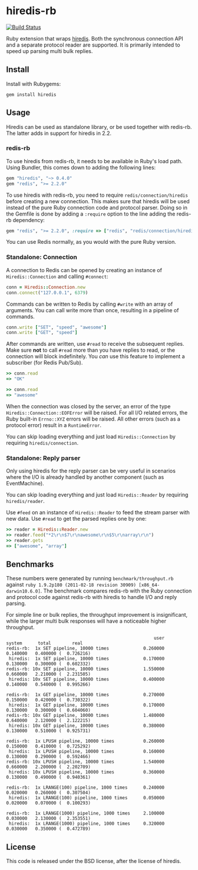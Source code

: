 # hiredis-rb

[![Build Status](https://secure.travis-ci.org/pietern/hiredis-rb.png?branch=master)](http://travis-ci.org/pietern/hiredis-rb)

Ruby extension that wraps [hiredis](http://github.com/redis/hiredis). Both
the synchronous connection API and a separate protocol reader are supported.
It is primarily intended to speed up parsing multi bulk replies.

## Install

Install with Rubygems:

    gem install hiredis

## Usage

Hiredis can be used as standalone library, or be used together with redis-rb.
The latter adds in support for hiredis in 2.2.

### redis-rb

To use hiredis from redis-rb, it needs to be available in Ruby's load path.
Using Bundler, this comes down to adding the following lines:

``` ruby
gem "hiredis", "~> 0.4.0"
gem "redis", ">= 2.2.0"
```

To use hiredis with redis-rb, you need to require `redis/connection/hiredis`
before creating a new connection. This makes sure that hiredis will be used
instead of the pure Ruby connection code and protocol parser. Doing so in the
Gemfile is done by adding a `:require` option to the line adding the redis-rb
dependency:

``` ruby
gem "redis", ">= 2.2.0", :require => ["redis", "redis/connection/hiredis"]
```

You can use Redis normally, as you would with the pure Ruby version.

### Standalone: Connection

A connection to Redis can be opened by creating an instance of
`Hiredis::Connection` and calling `#connect`:

``` ruby
conn = Hiredis::Connection.new
conn.connect("127.0.0.1", 6379)
```

Commands can be written to Redis by calling `#write` with an array of
arguments. You can call write more than once, resulting in a pipeline of
commands.

``` ruby
conn.write ["SET", "speed", "awesome"]
conn.write ["GET", "speed"]
```

After commands are written, use `#read` to receive the subsequent replies.
Make sure **not** to call `#read` more than you have replies to read, or
the connection will block indefinitely. You _can_ use this feature
to implement a subscriber (for Redis Pub/Sub).

``` ruby
>> conn.read
=> "OK"

>> conn.read
=> "awesome"
```

When the connection was closed by the server, an error of the type
`Hiredis::Connection::EOFError` will be raised. For all I/O related errors,
the Ruby built-in `Errno::XYZ` errors will be raised. All other errors
(such as a protocol error) result in a `RuntimeError`.

You can skip loading everything and just load `Hiredis::Connection` by
requiring `hiredis/connection`.

### Standalone: Reply parser

Only using hiredis for the reply parser can be very useful in scenarios
where the I/O is already handled by another component (such as EventMachine).

You can skip loading everything and just load `Hiredis::Reader` by requiring
`hiredis/reader`.

Use `#feed` on an instance of `Hiredis::Reader` to feed the stream parser with
new data. Use `#read` to get the parsed replies one by one:

``` ruby
>> reader = Hiredis::Reader.new
>> reader.feed("*2\r\n$7\r\nawesome\r\n$5\r\narray\r\n")
>> reader.gets
=> ["awesome", "array"]
```

## Benchmarks

These numbers were generated by running `benchmark/throughput.rb` against
`ruby 1.9.2p180 (2011-02-18 revision 30909) [x86_64-darwin10.6.0]`. The
benchmark compares redis-rb with the Ruby connection and protocol code against
redis-rb with hiredis to handle I/O and reply parsing.

For simple line or bulk replies, the throughput improvement is insignificant,
while the larger multi bulk responses will have a noticeable higher throughput.

                                                            user     system      total        real
    redis-rb:  1x SET pipeline, 10000 times             0.260000   0.140000   0.400000 (  0.726216)
     hiredis:  1x SET pipeline, 10000 times             0.170000   0.130000   0.300000 (  0.602332)
    redis-rb: 10x SET pipeline, 10000 times             1.550000   0.660000   2.210000 (  2.231505)
     hiredis: 10x SET pipeline, 10000 times             0.400000   0.140000   0.540000 (  0.995266)

    redis-rb:  1x GET pipeline, 10000 times             0.270000   0.150000   0.420000 (  0.730322)
     hiredis:  1x GET pipeline, 10000 times             0.170000   0.130000   0.300000 (  0.604060)
    redis-rb: 10x GET pipeline, 10000 times             1.480000   0.640000   2.120000 (  2.122215)
     hiredis: 10x GET pipeline, 10000 times             0.380000   0.130000   0.510000 (  0.925731)

    redis-rb:  1x LPUSH pipeline, 10000 times           0.260000   0.150000   0.410000 (  0.725292)
     hiredis:  1x LPUSH pipeline, 10000 times           0.160000   0.130000   0.290000 (  0.592466)
    redis-rb: 10x LPUSH pipeline, 10000 times           1.540000   0.660000   2.200000 (  2.202709)
     hiredis: 10x LPUSH pipeline, 10000 times           0.360000   0.130000   0.490000 (  0.940361)

    redis-rb:  1x LRANGE(100) pipeline, 1000 times      0.240000   0.020000   0.260000 (  0.307504)
     hiredis:  1x LRANGE(100) pipeline, 1000 times      0.050000   0.020000   0.070000 (  0.100293)

    redis-rb:  1x LRANGE(1000) pipeline, 1000 times     2.100000   0.030000   2.130000 (  2.353551)
     hiredis:  1x LRANGE(1000) pipeline, 1000 times     0.320000   0.030000   0.350000 (  0.472789)

## License

This code is released under the BSD license, after the license of hiredis.
